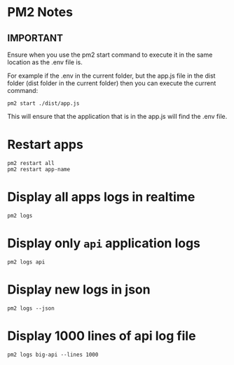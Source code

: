 # PM2 Notes

## IMPORTANT

Ensure when you use the pm2 start command to execute it in the same location as the .env file is.

For example if the .env in the current folder, but the app.js file in the dist folder (dist folder in the current folder) then you can execute the current command:
```
pm2 start ./dist/app.js
```
This will ensure that the application that is in the app.js will find the .env file.

# Restart apps
```
pm2 restart all
pm2 restart app-name
```

# Display all apps logs in realtime
```
pm2 logs
```

# Display only `api` application logs
```
pm2 logs api
```

# Display new logs in json
```
pm2 logs --json
```

# Display 1000 lines of api log file
```
pm2 logs big-api --lines 1000
```

